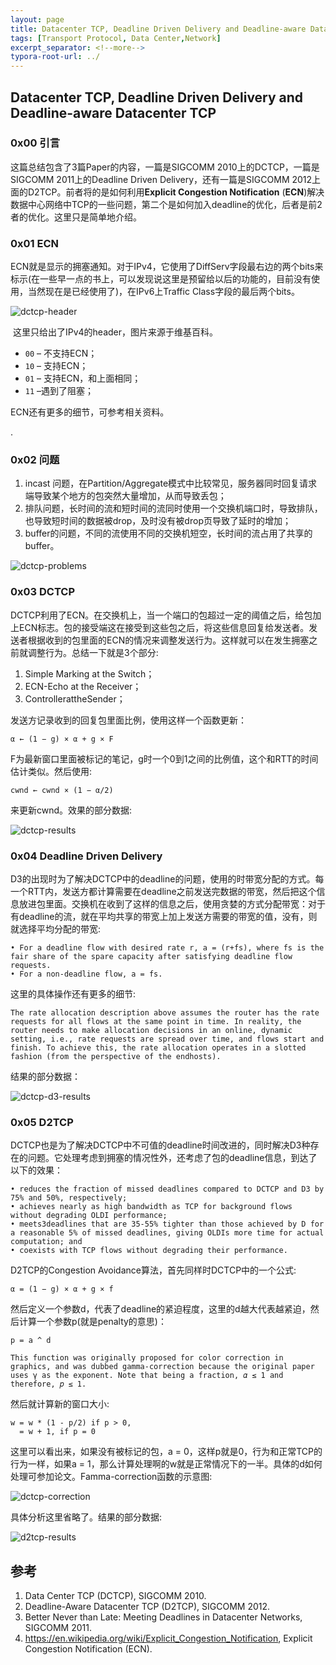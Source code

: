 ```yaml
---
layout: page
title: Datacenter TCP, Deadline Driven Delivery and Deadline-aware Datacenter TCP
tags: [Transport Protocol, Data Center,Network]
excerpt_separator: <!--more-->
typora-root-url: ../
---
```


## Datacenter TCP, Deadline Driven Delivery and Deadline-aware Datacenter TCP

### 0x00 引言

  这篇总结包含了3篇Paper的内容，一篇是SIGCOMM 2010上的DCTCP，一篇是SIGCOMM 2011上的Deadline Driven Delivery，还有一篇是SIGCOMM 2012上面的D2TCP。前者将的是如何利用**Explicit Congestion Notification** (**ECN**)解决数据中心网络中TCP的一些问题，第二个是如何加入deadline的优化，后者是前2者的优化。这里只是简单地介绍。



### 0x01 ECN

 ECN就是显示的拥塞通知。对于IPv4，它使用了DiffServ字段最右边的两个bits来标示(在一些早一点的书上，可以发现说这里是预留给以后的功能的，目前没有使用，当然现在是已经使用了)，在IPv6上Traffic Class字段的最后两个bits。

![dctcp-header](/assets/img/dctcp-header.png)

​    这里只给出了IPv4的header，图片来源于维基百科。

- `00` – 不支持ECN；
- `10` – 支持ECN；
- `01` – 支持ECN，和上面相同；
- `11` –遇到了阻塞；

ECN还有更多的细节，可参考相关资料。

.

### 0x02 问题

1. incast 问题，在Partition/Aggregate模式中比较常见，服务器同时回复请求端导致某个地方的包突然大量增加，从而导致丢包；
2. 排队问题，长时间的流和短时间的流同时使用一个交换机端口时，导致排队，也导致短时间的数据被drop，及时没有被drop页导致了延时的增加；
3. buffer的问题，不同的流使用不同的交换机短空，长时间的流占用了共享的buffer。

![dctcp-problems](/assets/img/dctcp-problems.png)



### 0x03 DCTCP

  DCTCP利用了ECN。在交换机上，当一个端口的包超过一定的阈值之后，给包加上ECN标志。包的接受端这在接受到这些包之后，将这些信息回复给发送者。发送者根据收到的包里面的ECN的情况来调整发送行为。这样就可以在发生拥塞之前就调整行为。总结一下就是3个部分:

1. Simple Marking at the Switch；
2. ECN-Echo at the Receiver；
3. ControllerattheSender；

发送方记录收到的回复包里面比例，使用这样一个函数更新：

```
α ← (1 − g) × α + g × F
```

F为最新窗口里面被标记的笔记，g时一个0到1之间的比例值，这个和RTT的时间估计类似。然后使用:

```
cwnd ← cwnd × (1 − α/2)
```

来更新cwnd。效果的部分数据:

![dctcp-results](/assets/img/dctcp-results.png)

### 0x04 Deadline Driven Delivery 

  D3的出现时为了解决DCTCP中的deadline的问题，使用的时带宽分配的方式。每一个RTT内，发送方都计算需要在deadline之前发送完数据的带宽，然后把这个信息放进包里面。交换机在收到了这样的信息之后，使用贪婪的方式分配带宽：对于有deadline的流，就在平均共享的带宽上加上发送方需要的带宽的值，没有，则就选择平均分配的带宽:

```
• For a deadline flow with desired rate r, a = (r+fs), where fs is the fair share of the spare capacity after satisfying deadline flow requests.
• For a non-deadline flow, a = fs.
```

这里的具体操作还有更多的细节:

```
The rate allocation description above assumes the router has the rate requests for all flows at the same point in time. In reality, the router needs to make allocation decisions in an online, dynamic setting, i.e., rate requests are spread over time, and flows start and finish. To achieve this, the rate allocation operates in a slotted fashion (from the perspective of the endhosts). 
```

结果的部分数据：

![dctcp-d3-results](/assets/img/dctcp-d3-results.png)

### 0x05 D2TCP

  DCTCP也是为了解决DCTCP中不可值的deadline时间改进的，同时解决D3种存在的问题。它处理考虑到拥塞的情况性外，还考虑了包的deadline信息，到达了以下的效果：

```
• reduces the fraction of missed deadlines compared to DCTCP and D3 by 75% and 50%, respectively;
• achieves nearly as high bandwidth as TCP for background flows without degrading OLDI performance;
• meets3deadlines that are 35-55% tighter than those achieved by D for a reasonable 5% of missed deadlines, giving OLDIs more time for actual computation; and
• coexists with TCP flows without degrading their performance.
```

D2TCP的Congestion Avoidance算法，首先同样时DCTCP中的一个公式:

```
α = (1 − g) × α + g × f
```

 然后定义一个参数d，代表了deadline的紧迫程度，这里的d越大代表越紧迫，然后计算一个参数p(就是penalty的意思)：

```
p = a ^ d
```

```
This function was originally proposed for color correction in graphics, and was dubbed gamma-correction because the original paper uses γ as the exponent. Note that being a fraction, 𝛼 ≤ 1 and therefore, 𝑝 ≤ 1. 
```

然后就计算新的窗口大小:

```
w = w * (1 - p/2) if p > 0,
  = w + 1, if p = 0
```

 这里可以看出来，如果没有被标记的包，a = 0，这样p就是0，行为和正常TCP的行为一样，如果a = 1，那么计算处理啊的w就是正常情况下的一半。具体的d如何处理可参加论文。Famma-correction函数的示意图:



![dctcp-correction](/assets/img/dctcp-correction.png)

  具体分析这里省略了。结果的部分数据:

![d2tcp-results](/assets/img/d2tcp-results.png)

## 参考

1. Data Center TCP (DCTCP), SIGCOMM 2010.
2. Deadline-Aware Datacenter TCP (D2TCP), SIGCOMM 2012.
3. Better Never than Late: Meeting Deadlines in Datacenter Networks, SIGCOMM 2011.
4. https://en.wikipedia.org/wiki/Explicit_Congestion_Notification, Explicit Congestion Notification (ECN).